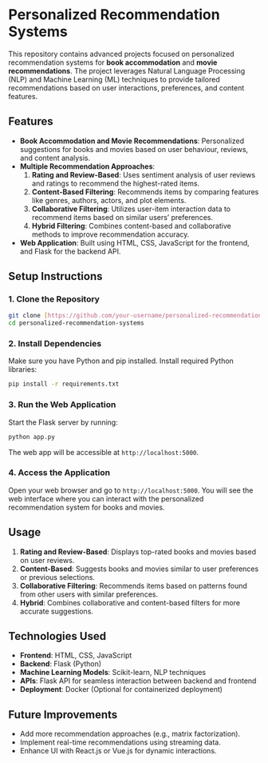 # Personalized Recommendation Systems

This repository contains advanced projects focused on personalized recommendation systems for **book accommodation** and **movie recommendations**. 
The project leverages Natural Language Processing (NLP) and Machine Learning (ML) techniques to provide tailored recommendations based on user interactions, preferences, and content features.

## Features
- **Book Accommodation and Movie Recommendations**: Personalized suggestions for books and movies based on user behaviour, reviews, and content analysis.
- **Multiple Recommendation Approaches**:
  1. **Rating and Review-Based**: Uses sentiment analysis of user reviews and ratings to recommend the highest-rated items.
  2. **Content-Based Filtering**: Recommends items by comparing features like genres, authors, actors, and plot elements.
  3. **Collaborative Filtering**: Utilizes user-item interaction data to recommend items based on similar users’ preferences.
  4. **Hybrid Filtering**: Combines content-based and collaborative methods to improve recommendation accuracy.
- **Web Application**: Built using HTML, CSS, JavaScript for the frontend, and Flask for the backend API.
  
## Setup Instructions

### 1. Clone the Repository
```bash
git clone [https://github.com/your-username/personalized-recommendation-systems.git](https://github.com/v26199/personalized-recommendation-systems/edit/main/README.md)
cd personalized-recommendation-systems
```

### 2. Install Dependencies
Make sure you have Python and pip installed. Install required Python libraries:
```bash
pip install -r requirements.txt
```

### 3. Run the Web Application
Start the Flask server by running:
```bash
python app.py
```
The web app will be accessible at `http://localhost:5000`.

### 4. Access the Application
Open your web browser and go to `http://localhost:5000`. You will see the web interface where you can interact with the personalized recommendation system for books and movies.

## Usage
1. **Rating and Review-Based**: Displays top-rated books and movies based on user reviews.
2. **Content-Based**: Suggests books and movies similar to user preferences or previous selections.
3. **Collaborative Filtering**: Recommends items based on patterns found from other users with similar preferences.
4. **Hybrid**: Combines collaborative and content-based filters for more accurate suggestions.

## Technologies Used
- **Frontend**: HTML, CSS, JavaScript
- **Backend**: Flask (Python)
- **Machine Learning Models**: Scikit-learn, NLP techniques
- **APIs**: Flask API for seamless interaction between backend and frontend
- **Deployment**: Docker (Optional for containerized deployment)

## Future Improvements
- Add more recommendation approaches (e.g., matrix factorization).
- Implement real-time recommendations using streaming data.
- Enhance UI with React.js or Vue.js for dynamic interactions.

